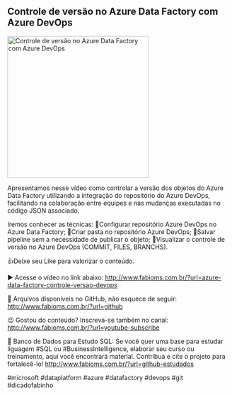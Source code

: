 ## Controle de versão no Azure Data Factory com Azure DevOps

<img src="https://fabioms.com.br/uploads/youtube/XyoCc7Kwnh4.png" alt="Controle de versão no Azure Data Factory com Azure DevOps" title="Azure Data Factory" width="320"/>

Apresentamos nesse vídeo como controlar a versão dos objetos do Azure Data Factory utilizando a integração do repositório do Azure DevOps, facilitando na colaboração entre equipes e nas mudanças executadas no código JSON associado.

Iremos conhecer as técnicas:
🔹Configurar repositório Azure DevOps no Azure Data Factory;
🔹Criar pasta no repositório Azure DevOps;
🔹Salvar pipeline sem a necessidade de publicar o objeto;
🔹Visualizar o controle de versão no Azure DevOps (COMMIT, FILES, BRANCHS).

👍Deixe seu Like para valorizar o conteúdo.

▶️ Acesse o vídeo no link abaixo:
http://www.fabioms.com.br/?url=azure-data-factory-controle-versao-devops

📁 Arquivos disponíveis no GitHub, não esquece de seguir:
http://www.fabioms.com.br/?url=github

😉 Gostou do conteúdo? Inscreva-se também no canal:
http://www.fabioms.com.br/?url=youtube-subscribe

🎁 Banco de Dados para Estudo SQL:
Se você quer uma base para estudar liguagem #SQL ou #BusinessIntelligence, elaborar seu curso ou treinamento, aqui você encontrará material. 
Contribua e cite o projeto para fortalecê-lo!
http://www.fabioms.com.br/?url=github-estudados

#microsoft #dataplatform #azure #datafactory #devops #git #dicadofabinho